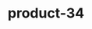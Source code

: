 ---
title: "product-34"
description: Lorem ipsum dolor sit amet, consectetur adipiscing elit, sed do eiusmod tempor incididunt ut labore et dolore magna aliqua. Ut enim ad minim veniam, quis nostrud exercitation ullamco laboris nisi ut aliquip ex ea commodo consequat. Duis aute irure dolor in reprehenderit in voluptate velit esse cillum dolore eu fugiat nulla pariatur. Excepteur sint occaecat cupidatat non proident, sunt in culpa qui officia deserunt mollit anim id est laborum.
img: src/assets/images/products/asala/product-34.webp
family: [asala-products]
price: 58.99
priceDiscount: 0
weight: 2.00034
rating: 100
id: lWOIO2TePMag
---
